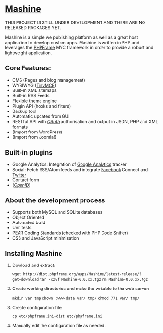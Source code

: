 [Mashine](http://github.com/lupomontero/Mashine)
===

THIS PROJECT IS STILL UNDER DEVELOPMENT AND THERE ARE NO RELEASED PACKAGES YET.

Mashine is a simple we publishing platform as well as a great host application
to develop custom apps. Mashine is written in PHP and leverages the
[PHPFrame](http://github.com/PHPFrame) MVC framework in order to provide a
robust and lightweight application.

## Core Features:

* CMS (Pages and blog management)
* WYSIWYG ([TinyMCE](http://tinymce.moxiecode.com/))
* Built-in XML sitemaps
* Built-in RSS Feeds
* Flexible theme engine
* Plugin API (hooks and filters)
* Backup tool
* Automatic updates from GUI
* RESTful API with [_OAuth_](http://oauth.net/) authorisation and output in
  JSON, PHP and XML formats
* (Import from WordPress)
* (Import from Joomla!)

## Built-in plugins

* Google Analytics: Integration of
  [Google Analytics](http://www.google.com/analytics/) tracker
* Social: Fetch RSS/Atom feeds and integrate
  [Facebook](http://www.facebook.com/) Connect and
  [Twitter](http://twitter.com/)
* Contact form
* ([_OpenID_](http://openid.net/))

## About the development process

* Supports both MySQL and SQLite databases
* Object Oriented
* Automated build
* Unit tests
* PEAR Coding Standards (checked with PHP Code Sniffer)
* CSS and JavaScript minimisation

## Installing Mashine

1. Dowload and extract:

    `wget http://dist.phpframe.org/apps/Mashine/latest-release/?get=download`
    `tar -xzvf Mashine-0.0.xx.tgz`
    `rm Mashine-0.0.xx.tgz`

2. Create working directories and make the writable to the web server:

    `mkdir var tmp`
    `chown :www-data var/ tmp/`
    `chmod 771 var/ tmp/`

3. Create configuration file:

    `cp etc/phpframe.ini-dist etc/phpframe.ini`

4. Manually edit the configuration file as needed.
